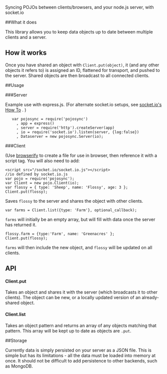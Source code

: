 Syncing POJOs between clients/browsers, and your node.js server, with socket.io

##What it does

This library allows you to keep data objects up to date between multiple
clients and a server. 

## How it works

Once you have shared an object with
`Client.put(object)`, it (and any other objects it refers to) is assigned an ID, flattened for transport, and pushed to the server. Shared objects are then broadcast to all connected clients.

##Usage


###Server

Example use with express.js. (For alternate socket.io setups, see
[socket.io's How To](http://socket.io/#how-to-use) . )

       var pojosync = require('pojosync')
         , app = express()
         , server = require('http').createServer(app)
         , io = require('socket.io').listen(server, {log:false})
         , Dataserver = new pojosync.Server(io);


###Client

(Use [browserify](http://browserify.org/) to create a file for use in browser, then reference it with a script tag. 
You will also need to add:

    <script src="/socket.io/socket.io.js"></script>
    //io defined by socket.io.js
    var pojo = require('pojosync');
    var Client = new pojo.Client(io);
    var flossy = { type: 'Sheep', name: 'Flossy', age: 3 };
    Client.put(flossy); 

 Saves `flossy` to the server and shares the object with other clients.


    var farms = Client.list({type: 'Farm'}, optional_callback); 


`farms` will initially be an empty array, but will fill with data once
the server has returned it.

    flossy.farm = {type:'Farm', name: 'Greenacres' };
    Client.put(flossy);

`farms` will then include the new object, and `flossy` will be updated on
all clients.

## API


#### Client.put 

Takes an object and shares it with the server (which
broadcasts it to other clients). The object can be new, or a locally
updated version of an already-shared object.

#### Client.list

Takes an object pattern and returns an array of any objects matching
that pattern. This array will be kept up to date as objects are
`.put`.


##Storage

Currently data is simply persisted on your server as a JSON file. This
is simple but has its limitations - all the data must be loaded into
memory at once. It should not be difficult to add persistence to other
backends, such as MongoDB.

